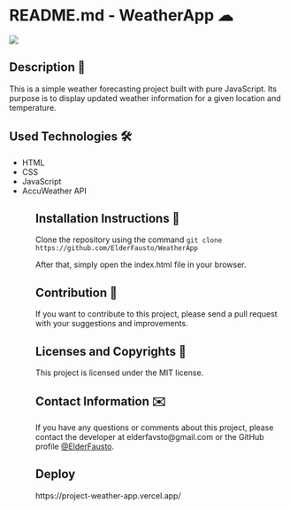 <h1>README.md - WeatherApp ☁</h1>
  <img src="https://user-images.githubusercontent.com/85243693/217658197-97b428a8-6e52-4917-9bca-1eb455ef3acc.gif" />

<h2>Description 📜</h2>
  <p>This is a simple weather forecasting project built with pure JavaScript. Its purpose is to display updated weather information for a given location and temperature.</p>

<h2>Used Technologies 🛠️</h2>
<ul>
  <li>HTML</li>
  <li>CSS</li>
  <li>JavaScript</li>
  <li>AccuWeather API</li>
<ul>

<h2>Installation Instructions 📎</h2>
  <p>Clone the repository using the command <code>git clone https://github.com/ElderFausto/WeatherApp</code></p>
  <p>After that, simply open the index.html file in your browser.</p>

<h2>Contribution 🤝</h2>
  <p>If you want to contribute to this project, please send a pull request with your suggestions and improvements.</p>

<h2>Licenses and Copyrights 📰</h2>
  <p>This project is licensed under the MIT license.</p>

<h2>Contact Information ✉️</h2>
  <p>If you have any questions or comments about this project, please contact the developer at elderfavsto@gmail.com or the GitHub profile <a     href="https://github.com/ElderFausto">@ElderFausto</a>.</p>

<h2>Deploy</h2>
https://project-weather-app.vercel.app/
